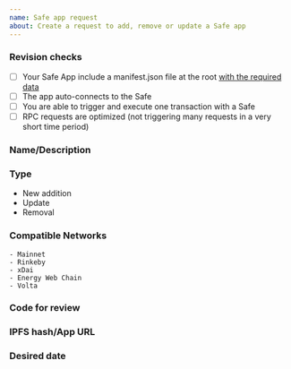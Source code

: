 ```yaml
---
name: Safe app request
about: Create a request to add, remove or update a Safe app
---
```


<!--
BEFORE SUBMITTING:
    1. Please search to make sure this request has not been opened already
    2. Please make sure that you followed the instructions at https://docs.gnosis-safe.io/build/sdks/safe-apps/releasing-your-safe-app
-->

### Revision checks
<!--
Please tell us if you did at least this checks
-->
 - [ ] Your Safe App include a manifest.json file at the root [with the required data](https://docs.gnosis-safe.io/build/sdks/safe-apps/releasing-your-safe-app)
 - [ ] The app auto-connects to the Safe
 - [ ] You are able to trigger and execute one transaction with a Safe
 - [ ] RPC requests are optimized (not triggering many requests in a very short time period)

### Name/Description
<!--
This field is optional, although we expect that the name is filled here or at issue title field.
-->

### Type
<!--
delete those which doesn't apply
-->
   - New addition
   - Update
   - Removal

### Compatible Networks
<!--
This field is optional, except when adding a new app. An app can be compatible with one or many networks.
Just list the ones that are compatible.
-->
    - Mainnet
    - Rinkeby
    - xDai
    - Energy Web Chain
    - Volta

### Code for review
<!--
Link to git repository where the app is published.
-->

### IPFS hash/App URL
<!--
If the app is already published you can provide an IPFS hash or URL.
-->

### Desired date
<!--
You can explain here if there is a desired date/blocker that should be considered to add the app before or after.
This shouldn't be used as a deadline to request the app to be added, but just some feedback for time relevant events
(eg. app shouldn't be public until some days later, a coordinated anouncement should be set together with the app launch, resources not ready until a specific date...)
-->
